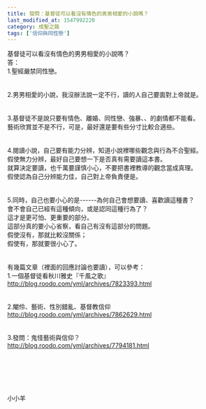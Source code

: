 ```yaml
---
title: 發問：基督徒可以看沒有情色的男男相愛的小說嗎？
last_modified_at: 1547992220
category: 成聖之路
tags: ['信仰與同性戀']
---
```


基督徒可以看沒有情色的男男相愛的小說嗎？<!--more--><br>答：<br>1.聖經嚴禁同性戀。<br> <br><br>2.男男相愛的小說，我沒辦法說一定不行，讀的人自己要面對上帝就是。<br> <br><br>3.基督徒不是說只要有情色、離婚、同性戀、強暴、、的劇情都不能看。<br>藝術欣賞並不是不行，可是，最好還是要有些分寸比較合適些。<br> <br><br>4.閱讀小說，自己要有能力分辨，知道小說裡哪些觀念與行為不合聖經。<br>假使無力分辨，最好自己要想一下是否真有需要讀這本書。<br>就算決定要讀，也千萬要謹慎小心，不要把書裡教導的觀念當成真理。<br>假使認為自己分辨能力佳，自己對上帝負責便是。<br><br><br>5.同時，自己也要小心的是------為何自己會想要讀、喜歡讀這種書？<br>會不會自己已經有這種傾向，或是認同這種行為了？<br>這才是更可怕、更重要的部分。<br>這部分真的要小心省察，看自己有沒有這部分的問題。<br>假使沒有，那就比較沒關係；<br>假使有，那就要很小心了。<br> <br> <br>有幾篇文章（裡面的回應討論也要讀），可以參考：<br>1.一個基督徒看秋川雅史『千風之歌』 <br>http://blog.roodo.com/yml/archives/7823393.html<br> <br><br>2.閹伶、藝術、性別錯亂、基督教信仰<br>http://blog.roodo.com/yml/archives/7862629.html<br> <br><br>3.發問：鬼怪藝術與信仰？ <br>http://blog.roodo.com/yml/archives/7794181.html<br> <br><br><br><br><br><br>小小羊<br><br><br><br><br><br><br><br><br><br><br><br>


